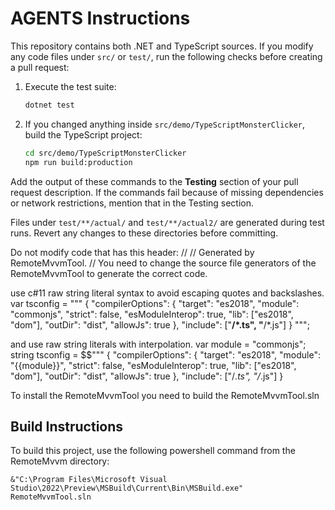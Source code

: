 # AGENTS Instructions

This repository contains both .NET and TypeScript sources. If you modify any code files under `src/` or `test/`, run the following checks before creating a pull request:

1. Execute the test suite:
   ```bash
   dotnet test
   ```
2. If you changed anything inside `src/demo/TypeScriptMonsterClicker`, build the TypeScript project:
   ```bash
   cd src/demo/TypeScriptMonsterClicker
   npm run build:production
   ```

Add the output of these commands to the **Testing** section of your pull request description. If the commands fail because of missing dependencies or network restrictions, mention that in the Testing section.

Files under `test/**/actual/` and `test/**/actual2/` are generated during test runs. Revert any changes to these directories before committing.

Do not modify code that has this header:
// <auto-generated>
// Generated by RemoteMvvmTool.
// </auto-generated>
You need to change the source file generators of the RemoteMvvmTool to generate the correct code.

use c#11 raw string literal syntax to avoid escaping quotes and backslashes.
var tsconfig = """
{
  "compilerOptions": {
    "target": "es2018",
    "module": "commonjs",
    "strict": false,
    "esModuleInterop": true,
    "lib": ["es2018", "dom"],
    "outDir": "dist",
    "allowJs": true
  },
  "include": ["**/*.ts", "**/*.js"]
}
""";

and use raw string literals with interpolation.
var module = "commonjs";
string tsconfig = $$"""
{
  "compilerOptions": {
    "target": "es2018",
    "module": "{{module}}",
    "strict": false,
    "esModuleInterop": true,
    "lib": ["es2018", "dom"],
    "outDir": "dist",
    "allowJs": true
  },
  "include": ["/*.ts", "/*.js"]
}


To install the RemoteMvvmTool you need to build the RemoteMvvmTool.sln

## Build Instructions

To build this project, use the following powershell command from the RemoteMvvm directory:

```
&"C:\Program Files\Microsoft Visual Studio\2022\Preview\MSBuild\Current\Bin\MSBuild.exe" RemoteMvvmTool.sln
```

   
